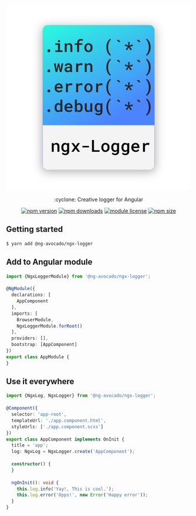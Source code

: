 <p align="center">
  <a href="https://github.com/ng-avocado/ngx-logger">
    <img alt="Gulp-Yarn" src="https://github.com/warapitiya/assets/blob/master/ngx-logger.png?raw=true" width="546">
  </a>
</p>

<p align="center">
  :cyclone: Creative logger for Angular
</p>

<p align="center">
  <a href="https://www.npmjs.com/package/@ng-avocado/ngx-logger"><img src="https://img.shields.io/npm/v/@ng-avocado/ngx-logger.svg" alt="npm version"></a>
  <a href="https://www.npmjs.com/package/@ng-avocado/ngx-logger"><img src="https://img.shields.io/npm/dt/@ng-avocado/ngx-logger.svg" alt="npm downloads"></a>
  <a href="https://www.npmjs.com/package/@ng-avocado/ngx-logger"><img src="https://img.shields.io/npm/l/@ng-avocado/ngx-logger.svg" alt="module license"></a>
  <a href="https://www.npmjs.com/package/@ng-avocado/ngx-logger"><img src="https://img.shields.io/bundlephobia/min/@ng-avocado/ngx-logger.svg" alt="npm size"></a>
</p>


## Getting started
```sh
$ yarn add @ng-avocado/ngx-logger
```

## Add to Angular module
```ts
import {NgxLoggerModule} from '@ng-avocado/ngx-logger';

@NgModule({
  declarations: [
    AppComponent
  ],
  imports: [
    BrowserModule,
    NgxLoggerModule.forRoot()
  ],
  providers: [],
  bootstrap: [AppComponent]
})
export class AppModule {
}
```

## Use it everywhere
```ts
import {NgxLog, NgxLogger} from '@ng-avocado/ngx-logger';

@Component({
  selector: 'app-root',
  templateUrl: './app.component.html',
  styleUrls: ['./app.component.scss']
})
export class AppComponent implements OnInit {
  title = 'app';
  log: NgxLog = NgxLogger.create('AppComponent');

  constructor() {
  }

  ngOnInit(): void {
    this.log.info('Yay!, This is cool.');
    this.log.error('Opps!', new Error('Happy error'));
  }
}
```
